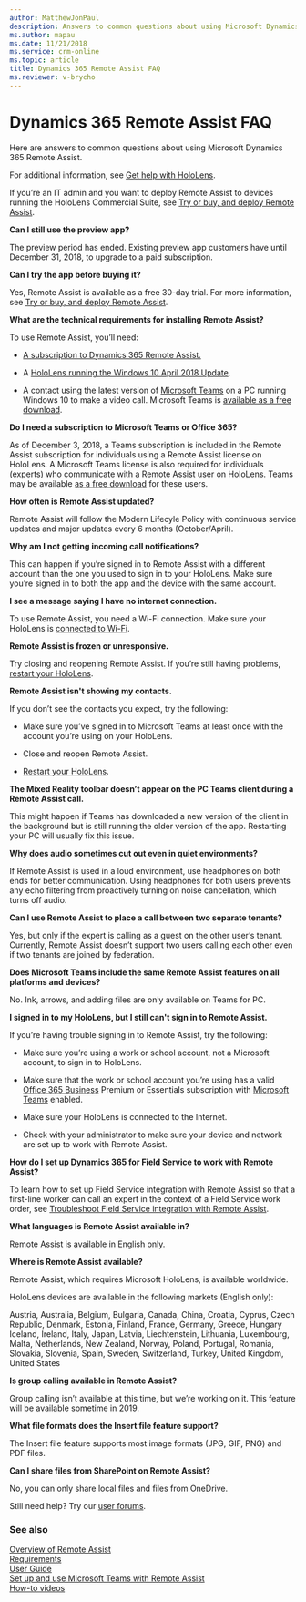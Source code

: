 ```yaml
---
author: MatthewJonPaul
description: Answers to common questions about using Microsoft Dynamics 365 Remote Assist.
ms.author: mapau
ms.date: 11/21/2018
ms.service: crm-online
ms.topic: article
title: Dynamics 365 Remote Assist FAQ
ms.reviewer: v-brycho
---
```


# Dynamics 365 Remote Assist FAQ

Here are answers to common questions about using Microsoft Dynamics 365 Remote
Assist.

For additional information, see [Get help with
HoloLens](https://support.microsoft.com/products/hololens).

If you’re an IT admin and you want to deploy Remote Assist to devices running
the HoloLens Commercial Suite, see [Try or buy, and deploy Remote Assist](../licensing/buy-and-deploy.md). 

**Can I still use the preview app?**

The preview period has ended. Existing preview app customers have until December
31, 2018, to upgrade to a paid subscription. 

**Can I try the app before buying it?**

Yes, Remote Assist is available as a free 30-day trial. For more information,
see [Try or buy, and deploy Remote Assist](../licensing/buy-and-deploy.md).

**What are the technical requirements for installing Remote Assist?**

To use Remote Assist, you’ll need:

-   [A subscription to Dynamics 365 Remote Assist.](../licensing/buy-and-deploy.md)

-   A [HoloLens running the Windows 10 April 2018
    Update](https://support.microsoft.com/en-us/help/12643). 

-   A contact using the latest version of [Microsoft
    Teams](https://products.office.com/microsoft-teams/group-chat-software) on a
    PC running Windows 10 to make a video call. Microsoft Teams is [available as
    a free download](https://teams.microsoft.com/downloads).

**Do I need a subscription to Microsoft Teams or Office 365?**

As of December 3, 2018, a Teams subscription is included in the Remote Assist subscription for individuals using a Remote Assist license on HoloLens. A Microsoft Teams license is also required for individuals (experts) who communicate with a Remote Assist user on HoloLens. Teams may be available [as a free download](https://teams.microsoft.com/downloads) for these users. 

**How often is Remote Assist updated?**

Remote Assist will follow the Modern Lifecyle Policy with continuous service updates and major updates every 6 months (October/April). 

**Why am I not getting incoming call notifications?**

This can happen if you’re signed in to Remote Assist with a different account
than the one you used to sign in to your HoloLens. Make sure you’re signed in to
both the app and the device with the same account. 

**I see a message saying I have no internet connection.**

To use Remote Assist, you need a Wi-Fi connection. Make sure your HoloLens is
[connected to Wi-Fi](https://support.microsoft.com/en-us/help/12629).

**Remote Assist is frozen or unresponsive.**

Try closing and reopening Remote Assist. If you’re still having problems,
[restart your HoloLens](https://support.microsoft.com/en-us/help/12642).

**Remote Assist isn't showing my contacts.**

If you don’t see the contacts you expect, try the following:

-   Make sure you’ve signed in to Microsoft Teams at least once with the account
    you’re using on your HoloLens.

-   Close and reopen Remote Assist.

-   [Restart your HoloLens](https://support.microsoft.com/en-us/help/12642).

**The Mixed Reality toolbar doesn’t appear on the PC Teams client during a
Remote Assist call.**

This might happen if Teams has downloaded a new version of the client in the
background but is still running the older version of the app. Restarting your PC
will usually fix this issue.

**Why does audio sometimes cut out even in quiet environments?**

If Remote Assist is used in a loud environment, use headphones on both ends for
better communication. Using headphones for both users prevents any echo
filtering from proactively turning on noise cancellation, which turns off audio.

**Can I use Remote Assist to place a call between two separate tenants?**

Yes, but only if the expert is calling as a guest on the other user’s tenant.
Currently, Remote Assist doesn’t support two users calling each other even if
two tenants are joined by federation.

**Does Microsoft Teams include the same Remote Assist features on all platforms and devices?**

No. Ink, arrows, and adding files are only available on Teams for PC.

**I signed in to my HoloLens, but I still can't sign in to Remote Assist.**

If you’re having trouble signing in to Remote Assist, try the following:

-   Make sure you’re using a work or school account, not a Microsoft account, to
    sign in to HoloLens.

-   Make sure that the work or school account you’re using has a valid [Office
    365 Business](https://products.office.com/en-us/business/office) Premium or
    Essentials subscription with [Microsoft
    Teams](https://products.office.com/en-us/microsoft-teams/group-chat-software)
    enabled.

-   Make sure your HoloLens is connected to the Internet.

-   Check with your administrator to make sure your device and network are set
    up to work with Remote Assist.

**How do I set up Dynamics 365 for Field Service to work with Remote Assist?**

To learn how to set up Field Service integration with Remote Assist so that a first-line worker can call an expert in the context of a Field Service work order, see [Troubleshoot Field Service integration with Remote Assist](troubleshoot-field-service.md).

**What languages is Remote Assist available in?**

Remote Assist is available in English only.

**Where is Remote Assist available?**

Remote Assist, which requires Microsoft HoloLens, is available worldwide.

HoloLens devices are available in the following markets (English only):

Austria, Australia, Belgium, Bulgaria, Canada, China, Croatia, Cyprus, Czech Republic, Denmark, Estonia, Finland, France, Germany, Greece, Hungary Iceland, Ireland, Italy, Japan, Latvia, Liechtenstein, Lithuania, Luxembourg, Malta, Netherlands, New Zealand, Norway, Poland, Portugal, Romania, Slovakia, Slovenia, Spain, Sweden, Switzerland, Turkey, United Kingdom, United States

**Is group calling available in Remote Assist?**

Group calling isn’t available at this time, but we’re working on it. This
feature will be available sometime in 2019.

**What file formats does the Insert file feature support?**

The Insert file feature supports most image formats (JPG, GIF, PNG) and PDF
files.

**Can I share files from SharePoint on Remote Assist?**

No, you can only share local files and files from OneDrive.

Still need help? Try our [user forums](https://techcommunity.microsoft.com/t5/Mixed-Reality/ct-p/MixedReality). 

### See also
[Overview of Remote Assist](index.md)<br/>
[Requirements](requirements.md)<br/>
[User Guide](user-guide.md)<br/>
[Set up and use Microsoft Teams with Remote Assist](use-microsoft-teams-with-remote-assist.md)<br/>
[How-to videos](https://go.microsoft.com/fwlink/p/?linkid=2021485)<br/>
